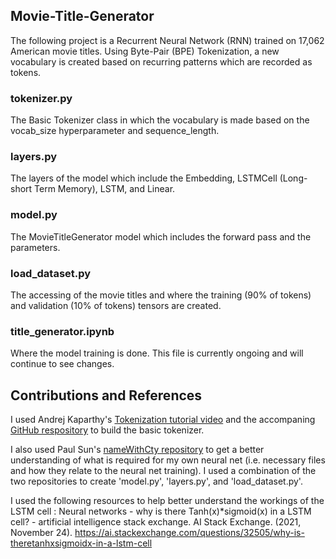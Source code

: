## Movie-Title-Generator

The following project is a Recurrent Neural Network (RNN) trained on 17,062 American movie titles. Using Byte-Pair (BPE) Tokenization, a new vocabulary is created based on recurring patterns which are recorded as tokens.

### tokenizer.py
The Basic Tokenizer class in which the vocabulary is made based on the vocab_size hyperparameter and sequence_length. 

### layers.py
The layers of the model which include the Embedding, LSTMCell (Long-short Term Memory), LSTM, and Linear.

### model.py
The MovieTitleGenerator model which includes the forward pass and the parameters.

### load_dataset.py
The accessing of the movie titles and where the training (90% of tokens) and validation (10% of tokens) tensors are created.

### title_generator.ipynb
Where the model training is done. This file is currently ongoing and will continue to see changes. 

## Contributions and References

I used Andrej Kaparthy's [Tokenization tutorial video](https://www.youtube.com/watch?v=zduSFxRajkE&list=PLAqhIrjkxbuWI23v9cThsA9GvCAUhRvKZ&index=9&ab_channel=AndrejKarpathy) and the accompaning [GitHub respository](https://github.com/karpathy/minbpe/tree/master) to build the basic tokenizer. 

I also used Paul Sun's [nameWithCty repository](https://github.com/huiprobable/nameWithCty/tree/main) to get a better understanding of what is required for my own neural net (i.e. necessary files and how they relate to the neural net training). I used a combination of the two repositories to create 'model.py', 'layers.py', and 'load_dataset.py'.

I used the following resources to help better understand the workings of the LSTM cell : Neural networks - why is there Tanh(x)*sigmoid(x) in a LSTM cell? - artificial intelligence stack exchange. AI Stack Exchange. (2021, November 24). https://ai.stackexchange.com/questions/32505/why-is-theretanhxsigmoidx-in-a-lstm-cell

